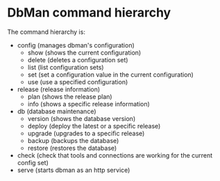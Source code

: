 # DbMan command hierarchy

The command hierarchy is:

- config (manages dbman's configuration)
    - show (shows the current configuration)
    - delete (deletes a configuration set)
    - list (list configuration sets)
    - set (set a configuration value in the current configuration)
    - use (use a specified configuration)
- release (release information)
    - plan (shows the release plan)
    - info (shows a specific release information)
- db (database maintenance)
    - version (shows the database version)
    - deploy (deploy the latest or a specific release)
    - upgrade (upgrades to a specific release)
    - backup (backups the database)
    - restore (restores the database)
- check (check that tools and connections are working for the current config set)
- serve (starts dbman as an http service)
